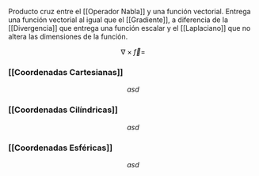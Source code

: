 
Producto cruz entre el [[Operador Nabla]] y una función vectorial. Entrega una función vectorial al igual que el [[Gradiente]], a diferencia de la [[Divergencia]] que entrega una función escalar y el [[Laplaciano]] que no altera las dimensiones de la función.

$$
	 \nabla \times \vec{f} =  
$$

### [[Coordenadas Cartesianas]]

$$
	asd
$$

### [[Coordenadas Cilíndricas]]

$$
	asd
$$

### [[Coordenadas Esféricas]]

$$
	asd 
$$

